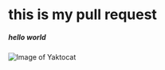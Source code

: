 # this is my pull request

##### hello world

![Image of Yaktocat](https://octodex.github.com/images/yaktocat.png)
